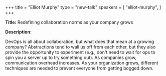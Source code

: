 +++
title = "Elliot Murphy"
type = "new-talk"
speakers = [
        "elliot-murphy",
]
+++
<div class="span-15  ">
  <div class="span-15  last ">
  <p><strong>Title:</strong>
  Redefining collaboration norms as your company grows
  </p>

  <p><strong>Description:</strong></p>
  <p>
  DevOps is all about collaboration, but what does that mean at a growing
  company? Abstractions tend to wall us off from each other, but they also
  provide the opportunity to experiment (e.g., don't need to wait for ops to
  spin you a server up to try something out). As companies grow,
  communication overhead increases. As your organization grows, different
  techniques are needed to prevent everyone from getting bogged down.
  </p>
  </div>
</div>